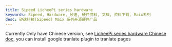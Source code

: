```yaml
---
title: Sipeed LicheePi series hardware
keywords: Sipeed, Hardware, 矽速, 硬件资料, 文档, 资料下载, Maix系列
desc: 矽速科技(Sipeed) Maix 系列开源硬件产品
---
```



Currently Only have Chinese version, see [LicheePi series hardware Chinese doc](/hardware/zh/lichee/index.html), you can install google tranlate plugin to tranlate pages